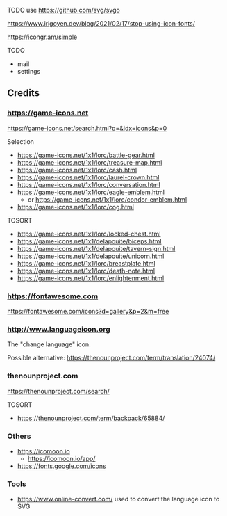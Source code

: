 

TODO use https://github.com/svg/svgo

https://www.irigoyen.dev/blog/2021/02/17/stop-using-icon-fonts/

https://icongr.am/simple


TODO
* mail
* settings



## Credits

### https://game-icons.net

https://game-icons.net/search.html?q=&idx=icons&p=0

Selection
* https://game-icons.net/1x1/lorc/battle-gear.html
* https://game-icons.net/1x1/lorc/treasure-map.html
* https://game-icons.net/1x1/lorc/cash.html
* https://game-icons.net/1x1/lorc/laurel-crown.html
* https://game-icons.net/1x1/lorc/conversation.html
* https://game-icons.net/1x1/lorc/eagle-emblem.html
  * or https://game-icons.net/1x1/lorc/condor-emblem.html
* https://game-icons.net/1x1/lorc/cog.html


TOSORT
* https://game-icons.net/1x1/lorc/locked-chest.html
* https://game-icons.net/1x1/delapouite/biceps.html
* https://game-icons.net/1x1/delapouite/tavern-sign.html
* https://game-icons.net/1x1/delapouite/unicorn.html
* https://game-icons.net/1x1/lorc/breastplate.html
* https://game-icons.net/1x1/lorc/death-note.html
* https://game-icons.net/1x1/lorc/enlightenment.html


### https://fontawesome.com
https://fontawesome.com/icons?d=gallery&p=2&m=free

### http://www.languageicon.org
The "change language" icon.

Possible alternative: https://thenounproject.com/term/translation/24074/


### thenounproject.com
https://thenounproject.com/search/

TOSORT
* https://thenounproject.com/term/backpack/65884/


### Others

* https://icomoon.io
  * https://icomoon.io/app/
* https://fonts.google.com/icons


### Tools

* https://www.online-convert.com/ used to convert the language icon to SVG
